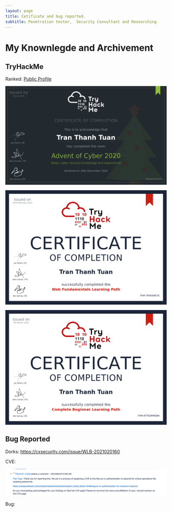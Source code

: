 ```yaml
---
layout: page
title: Cetificate and bug reported.
subtitle: Penetration tester,  Security Consultant and Researching
---
```



# My Knownlegde and Archivement

## TryHackMe
Ranked: [Public Profile](https://tryhackme.com/p/leiz95)

<script src="https://tryhackme.com/badge/16445"></script>

![THM-AOC2020](/assets/img/THM-AOC2020.png)

![THM-AOC2020](/assets/img/THM-WF.png)

![THM-AOC2020](/assets/img/THM-BP.png)



## Bug Reported

Dorks: 
   https://cxsecurity.com/issue/WLB-2021020160

CVE:

   ![THM-AOC2020](/assets/img/cve2021.png)

Bug:

  